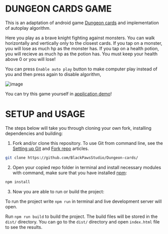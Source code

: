 # DUNGEON CARDS GAME

This is an adaptation of android game [Dungeon cards](https://play.google.com/store/apps/details?id=com.The717pixels.DungeonCards&hl=ru&gl=US) and implementation of autoplay algorithm.

Here you play as a brave knight fighting against monsters. You can walk horizontally and vertically only to the closest cards.
If you tap on a monster, you will lose as much hp as the monster has.
If you tap on a health potion, you will recieve as much hp as the potion has.
You must keep your health above 0 or you will lose!

You can press `Enable auto play` button to make computer play instead of you and then press again to disable algorithm, 

![image](https://res.cloudinary.com/dkfwehxio/image/upload/v1640197618/Screenshot_2021-12-22_212625_vmwiqm.png)

You can try this game yourself in [application demo](https://blackpawsstudio.github.io/Dominoes-tech-challenge/)!

# SETUP and USAGE

The steps below will take you through cloning your own fork, installing dependencies and building:

1. Fork and/or clone this repository. To use Git from command line, see the [Setting up Git](https://help.github.com/articles/set-up-git/) and [Fork repo](https://help.github.com/articles/fork-a-repo/) articles.

```bash
git clone https://github.com/BlackPawsStudio/Dungeon-cards/
```

2. Open your copied repo folder in terminal and install necessary modules with command, make sure that you have installed [npm](https://www.npmjs.com/get-npm):

```bash
npm install
```

3. Now you are able to run or build the project:

To run the project write `npm run` in terminal and live development server will open.

Run `npm run build` to build the project. The build files will be stored in the `dist/` directory. 
You can go to the `dist/` directory and open `index.html` file to see the results.